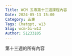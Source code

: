 ```yaml
---
Title: WCM 五專第十三週課程內容
Date: 2024-05-13 15:00
Category: 五專
Tags: Chatgpt, w13
Slug: wcm-5i-w13
Author: 51233105
---
```


第十三週的所有內容

<!-- PELICAN_END_SUMMARY -->